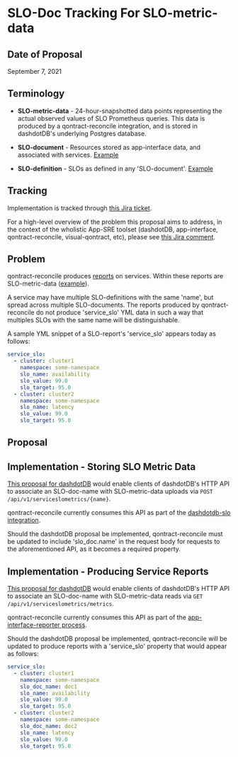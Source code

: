 # SLO-Doc Tracking For SLO-metric-data

## Date of Proposal

September 7, 2021

## Terminology

* **SLO-metric-data** - 24-hour-snapshotted data points representing the actual observed values of SLO Prometheus queries. This data is produced by a qontract-reconcile integration, and is stored in dashdotDB's underlying Postgres database.

* **SLO-document** - Resources stored as app-interface data, and associated with services. [Example](https://gitlab.cee.redhat.com/service/app-interface/-/blob/32d546477e729e07bf33a46edce8ec44e6009e56/data/services/cincinnati/slo-documents/cincinnati.yml)

* **SLO-definition** - SLOs as defined in any 'SLO-document'. [Example](https://gitlab.cee.redhat.com/service/app-interface/-/blob/32d546477e729e07bf33a46edce8ec44e6009e56/data/services/cincinnati/slo-documents/cincinnati.yml#L13-23)

## Tracking

Implementation is tracked through [this Jira ticket](https://issues.redhat.com/browse/APPSRE-3570).

For a high-level overview of the problem this proposal aims to address, in the context of the wholistic App-SRE toolset (dashdotDB, app-interface, qontract-reconcile, visual-qontract, etc), please see [this Jira comment](https://issues.redhat.com/browse/APPSRE-3570?focusedCommentId=18878164&page=com.atlassian.jira.plugin.system.issuetabpanels%3Acomment-tabpanel#comment-18878164).

## Problem

qontract-reconcile produces [reports](https://gitlab.cee.redhat.com/service/app-interface/-/tree/master/data/reports) on services. Within these reports are SLO-metric-data ([example](https://gitlab.cee.redhat.com/service/app-interface/-/blob/master/data/reports/ocm/2021-08-01.yml#L128-143)).

A service may have multiple SLO-definitions with the same 'name', but spread across multiple SLO-documents. The reports produced by qontract-reconcile do not produce 'service_slo' YML data in such a way that multiples SLOs with the same name will be distinguishable.

A sample YML snippet of a SLO-report's 'service_slo' appears today as follows:
```yml
service_slo:
  - cluster: cluster1
    namespace: some-namespace
    slo_name: availability
    slo_value: 99.0
    slo_target: 95.0
  - cluster: cluster2
    namespace: some-namespace
    slo_name: latency
    slo_value: 99.0
    slo_target: 95.0
```

## Proposal

## Implementation - Storing SLO Metric Data

[This proposal for dashdotDB](https://github.com/app-sre/dashdotdb/pull/51) would enable clients of dashdotDB's HTTP API to associate an SLO-doc-name with SLO-metric-data uploads via `POST /api/v1/serviceslometrics/{name}`.

qontract-reconcile currently consumes this API as part of the [dashdotdb-slo integration](https://github.com/app-sre/qontract-reconcile/blob/master/reconcile/dashdotdb_slo.py).

Should the dashdotDB proposal be implemented, qontract-reconcile must be updated to include 'slo_doc.name' in the request body for requests to the aforementioned API, as it becomes a required property.

## Implementation - Producing Service Reports

[This proposal for dashdotDB](https://github.com/app-sre/dashdotdb/pull/51) would enable clients of dashdotDB's HTTP API to associate an SLO-doc-name with SLO-metric-data reads via `GET /api/v1/serviceslometrics/metrics`.

qontract-reconcile currently consumes this API as part of the [app-interface-reporter process](https://github.com/app-sre/qontract-reconcile/blob/master/tools/app_interface_reporter.py).

Should the dashdotDB proposal be implemented, qontract-reconcile will be updated to produce reports with a 'service_slo' property that would appear as follows:
```yml
service_slo:
  - cluster: cluster1
    namespace: some-namespace
    slo_doc_name: doc1
    slo_name: availability
    slo_value: 99.0
    slo_target: 95.0
  - cluster: cluster2
    namespace: some-namespace
    slo_doc_name: doc2
    slo_name: latency
    slo_value: 99.0
    slo_target: 95.0
```
